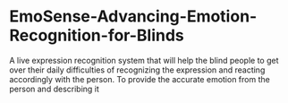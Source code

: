 # EmoSense-Advancing-Emotion-Recognition-for-Blinds
A live expression recognition system that will help the blind people to get over their daily difficulties of recognizing the expression and reacting accordingly with the person. To provide the accurate emotion from the person and describing it
